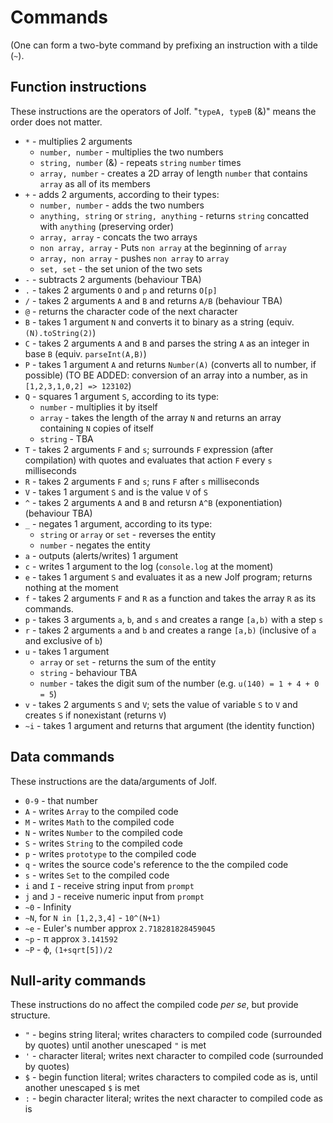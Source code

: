 # Commands
(One can form a two-byte command by prefixing an instruction with a tilde (`~`).

## Function instructions
These instructions are the operators of Jolf. "`typeA, typeB` (&)" means the order does not matter.

 * `*` - multiplies 2 arguments
   * `number, number` - multiplies the two numbers
   * `string, number` (&) - repeats `string` `number` times
   * `array, number` - creates a 2D array of length `number` that contains `array` as all of its members
 * `+` - adds 2 arguments, according to their types:
   * `number, number` - adds the two numbers
   * `anything, string` or `string, anything` - returns `string` concatted with `anything` (preserving order)
   * `array, array` - concats the two arrays
   * `non array, array` - Puts `non array` at the beginning of `array`
   * `array, non array` - pushes `non array` to `array`
   * `set, set` - the set union of the two sets
 * `-` - subtracts 2 arguments (behaviour TBA)
 * `.` - takes 2 arguments `O` and `p` and returns `O[p]`
 * `/` - takes 2 arguments `A` and `B` and returns `A/B` (behaviour TBA)
 * `@` - returns the character code of the next character
 * `B` - takes 1 argument `N` and converts it to binary as a string (equiv. `(N).toString(2)`)
 * `C` - takes 2 arguments `A` and `B` and parses the string `A` as an integer in base `B` (equiv. `parseInt(A,B)`)
 * `P` - takes 1 argument `A` and returns `Number(A)` (converts all to number, if possible) (TO BE ADDED: conversion of an array into a number, as in `[1,2,3,1,0,2] => 123102`)
 * `Q` - squares 1 argument `S`, according to its type:
   * `number` - multiplies it by itself
   * `array` - takes the length of the array `N` and returns an array containing `N` copies of itself
   * `string` - TBA
 * `T` - takes 2 arguments `F` and `s`; surrounds `F` expression (after compilation) with quotes and evaluates that action `F` every `s` milliseconds
 * `R` - takes 2 arguments `F` and `s`; runs `F` after `s` milliseconds
 * `V` - takes 1 argument `S` and is the value `V` of `S`
 * `^` - takes 2 arguments `A` and `B` and retursn `A^B` (exponentiation) (behaviour TBA)
 * `_` - negates 1 argument, according to its type:
   * `string` or `array` or `set` - reverses the entity
   * `number` - negates the entity
 * `a` - outputs (alerts/writes) 1 argument
 * `c` - writes 1 argument to the log (`console.log` at the moment)
 * `e` - takes 1 argument `S` and evaluates it as a new Jolf program; returns nothing at the moment
 * `f` - takes 2 arguments `F` and `R` as a function and takes the array `R` as its commands.
 * `p` - takes 3 arguments `a`, `b`, and `s` and creates a range `[a,b)` with a step `s`
 * `r` - takes 2 arguments `a` and `b` and creates a range `[a,b)` (inclusive of `a` and exclusive of `b`)
 * `u` - takes 1 argument
   * `array` or `set` - returns the sum of the entity
   * `string` - behaviour TBA
   * `number` - takes the digit sum of the number (e.g. `u(140) = 1 + 4 + 0 = 5`)
 * `v` - takes 2 arguments `S` and `V`; sets the value of variable `S` to `V` and creates `S` if nonexistant (returns `V`)
 * `~i` - takes 1 argument and returns that argument (the identity function)

## Data commands
These instructions are the data/arguments of Jolf.

 * `0-9` - that number
 * `A` - writes `Array` to the compiled code
 * `M` - writes `Math` to the compiled code
 * `N` - writes `Number` to the compiled code
 * `S` - writes `String` to the compiled code
 * `p` - writes `prototype` to the compiled code
 * `q` - writes the source code's reference to the the compiled code
 * `s` - writes `Set` to the compiled code
 * `i` and `I` - receive string input from `prompt`
 * `j` and `J` - receive numeric input from `prompt`
 * `~0` - Infinity
 * `~N`, for `N in [1,2,3,4]` - `10^(N+1)`
 * `~e` - Euler's number approx `2.718281828459045`
 * `~p` - &pi; approx `3.141592`
 * `~P` - &varphi;, `(1+sqrt[5])/2`

## Null-arity commands
These instructions do no affect the compiled code _per se_, but provide structure.

 * `"` - begins string literal; writes characters to compiled code (surrounded by quotes) until another unescaped `"` is met
 * `'` - character literal; writes next character to compiled code (surrounded by quotes)
 * `$` - begin function literal; writes characters to compiled code as is, until another unescaped `$` is met
 * `:` - begin character literal; writes the next character to compiled code as is
